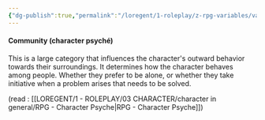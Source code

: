 ```yaml
---
{"dg-publish":true,"permalink":"/loregent/1-roleplay/z-rpg-variables/variables-character/variables-character-psyche/community/"}
---
```


#### Community (character psyché)

This is a large category that influences the character's outward behavior towards their surroundings. It determines how the character behaves among people. Whether they prefer to be alone, or whether they take initiative when a problem arises that needs to be solved.

(read : [[LOREGENT/1 - ROLEPLAY/03 CHARACTER/character in general/RPG - Character Psyche\|RPG - Character Psyche]])
